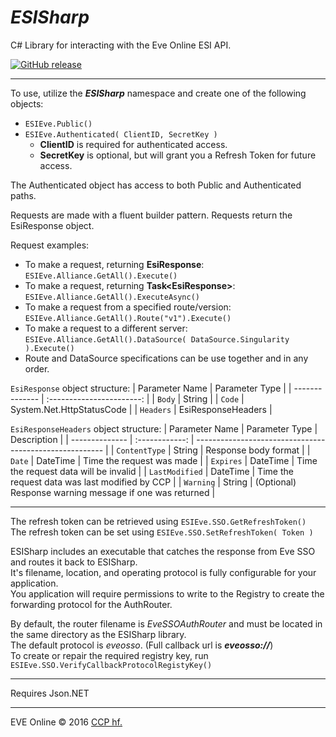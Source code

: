 # ***ESISharp***

C# Library for interacting with the Eve Online ESI API.

[![GitHub release](https://img.shields.io/github/release/wranders/ESISharp.svg)](https://github.com/wranders/ESISharp/releases/latest)

---

To use, utilize the ***ESISharp*** namespace and create one of the following objects:

* `ESIEve.Public()`
* `ESIEve.Authenticated( ClientID, SecretKey )`
    * **ClientID** is required for authenticated access.
	* **SecretKey** is optional, but will grant you a Refresh Token for future access.

The Authenticated object has access to both Public and Authenticated paths.

Requests are made with a fluent builder pattern. Requests return the EsiResponse object.

Request examples:
* To make a request, returning **EsiResponse**: `ESIEve.Alliance.GetAll().Execute()`
* To make a request, returning **Task\<EsiResponse>**: `ESIEve.Alliance.GetAll().ExecuteAsync()`
* To make a request from a specified route/version: `ESIEve.Alliance.GetAll().Route("v1").Execute()`
* To make a request to a different server: `ESIEve.Alliance.GetAll().DataSource( DataSource.Singularity ).Execute()`
* Route and DataSource specifications can be use together and in any order.

`EsiResponse` object structure:
| Parameter Name | Parameter Type            |
| -------------- | :-----------------------: |
| `Body`         | String                    |
| `Code`         | System.Net.HttpStatusCode |
| `Headers`      | EsiResponseHeaders        |

`EsiResponseHeaders` object structure:
| Parameter Name | Parameter Type | Description                                             |
| -------------- | :------------: | ------------------------------------------------------- | 
| `ContentType`  | String         | Response body format                                    |
| `Date`         | DateTime       | Time the request was made                               |
| `Expires`      | DateTime       | Time the request data will be invalid                   |
| `LastModified` | DateTime       | Time the request data was last modified by CCP          |
| `Warning`      | String         | (Optional) Response warning message if one was returned |

---

The refresh token can be retrieved using `ESIEve.SSO.GetRefreshToken()`<br/>
The refresh token can be set using `ESIEve.SSO.SetRefreshToken( Token )`

ESISharp includes an executable that catches the response from Eve SSO and routes it back to ESISharp.<br/>
It's filename, location, and operating protocol is fully configurable for your application.<br/>
You application will require permissions to write to the Registry to create the forwarding protocol for the AuthRouter.

By default, the router filename is *EveSSOAuthRouter* and must be located in the same directory as the ESISharp library.<br/>
The default protocol is *eveosso*. (Full callback url is ***eveosso://***)<br/>
To create or repair the required registry key, run `ESIEve.SSO.VerifyCallbackProtocolRegistyKey()`

---

Requires Json.NET

---

EVE Online © 2016 [CCP hf.](https://www.ccpgames.com/)